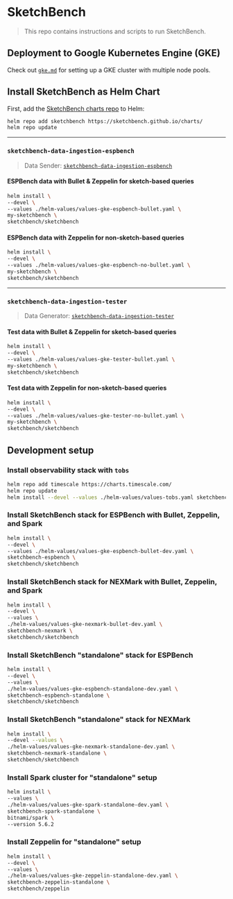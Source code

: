 # SketchBench

> This repo contains instructions and scripts to run SketchBench.

## Deployment to Google Kubernetes Engine (GKE)

Check out [`gke.md`](https://github.com/SketchBench/sketchbench/blob/main/gke.md) for setting up a GKE cluster with multiple node pools.

## Install SketchBench as Helm Chart

First, add the [SketchBench charts repo](https://github.com/SketchBench/charts) to Helm:

```bash
helm repo add sketchbench https://sketchbench.github.io/charts/
helm repo update
```

---

### `sketchbench-data-ingestion-espbench`

> Data Sender: [`sketchbench-data-ingestion-espbench`](https://github.com/SketchBench/sketchbench-data-ingestion-espbench)

#### ESPBench data with Bullet & Zeppelin for sketch-based queries

```bash
helm install \
--devel \
--values ./helm-values/values-gke-espbench-bullet.yaml \
my-sketchbench \
sketchbench/sketchbench
```

#### ESPBench data with Zeppelin for non-sketch-based queries

```bash
helm install \
--devel \
--values ./helm-values/values-gke-espbench-no-bullet.yaml \
my-sketchbench \
sketchbench/sketchbench
```

---

### `sketchbench-data-ingestion-tester`

> Data Generator: [`sketchbench-data-ingestion-tester`](https://github.com/SketchBench/sketchbench-data-ingestion-tester)

#### Test data with Bullet & Zeppelin for sketch-based queries

```bash
helm install \
--devel \
--values ./helm-values/values-gke-tester-bullet.yaml \
my-sketchbench \
sketchbench/sketchbench
```

#### Test data with Zeppelin for non-sketch-based queries

```bash
helm install \
--devel \
--values ./helm-values/values-gke-tester-no-bullet.yaml \
my-sketchbench \
sketchbench/sketchbench
```

## Development setup

### Install observability stack with `tobs`

```bash
helm repo add timescale https://charts.timescale.com/
helm repo update
helm install --devel --values ./helm-values/values-tobs.yaml sketchbench-o11y timescale/tobs
```

### Install SketchBench stack for ESPBench with Bullet, Zeppelin, and Spark

```bash
helm install \
--devel \
--values ./helm-values/values-gke-espbench-bullet-dev.yaml \
sketchbench-espbench \
sketchbench/sketchbench
```

### Install SketchBench stack for NEXMark with Bullet, Zeppelin, and Spark

```bash
helm install \
--devel \
--values \
./helm-values/values-gke-nexmark-bullet-dev.yaml \
sketchbench-nexmark \
sketchbench/sketchbench
```

### Install SketchBench "standalone" stack for ESPBench

```bash
helm install \
--devel \
--values \
./helm-values/values-gke-espbench-standalone-dev.yaml \
sketchbench-espbench-standalone \
sketchbench/sketchbench
```

### Install SketchBench "standalone" stack for NEXMark

```bash
helm install \
--devel --values \
./helm-values/values-gke-nexmark-standalone-dev.yaml \
sketchbench-nexmark-standalone \
sketchbench/sketchbench
```

### Install Spark cluster for "standalone" setup

```bash
helm install \
--values \
./helm-values/values-gke-spark-standalone-dev.yaml \
sketchbench-spark-standalone \
bitnami/spark \
--version 5.6.2
```

### Install Zeppelin for "standalone" setup

```bash
helm install \
--devel \
--values \
./helm-values/values-gke-zeppelin-standalone-dev.yaml \
sketchbench-zeppelin-standalone \
sketchbench/zeppelin
```
